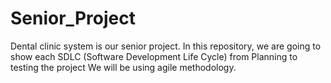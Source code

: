 # Senior_Project

Dental clinic system is our senior project. In this repository, we are going to show each SDLC (Software Development Life Cycle) from Planning to testing the project
We will be using agile methodology.
